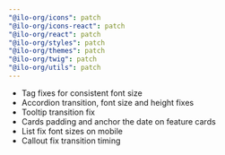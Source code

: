 ```yaml
---
"@ilo-org/icons": patch
"@ilo-org/icons-react": patch
"@ilo-org/react": patch
"@ilo-org/styles": patch
"@ilo-org/themes": patch
"@ilo-org/twig": patch
"@ilo-org/utils": patch
---
```


- Tag fixes for consistent font size
- Accordion transition, font size and height fixes
- Tooltip transition fix
- Cards padding and anchor the date on feature cards
- List fix font sizes on mobile
- Callout fix transition timing
